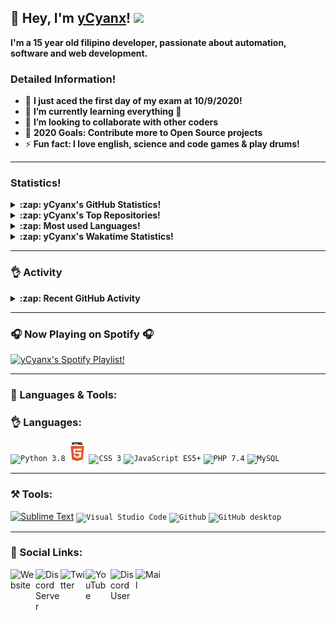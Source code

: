 ### <h2> 👋 Hey, I'm [yCyanx](https://github.com.io/yCyanx)! <img src="https://media.giphy.com/media/12oufCB0MyZ1Go/giphy.gif" width="50"></h2>

<strong> I'm a 15 year old filipino developer, passionate about automation, software and web development. </strong>
### Detailed Information!
- 🔭 <strong> I just aced the first day of my exam at 10/9/2020! </strong>
- 🌱 <strong> I’m currently learning everything 🤣 </strong>
- 👯 <strong> I’m looking to collaborate with other coders </strong>
- 🥅 <strong> 2020 Goals:  Contribute more to Open Source projects </strong>
- ⚡ <strong> Fun fact: I love english, science and code games & play drums! </strong>
---



### Statistics!

<details>
  <summary><strong>:zap: yCyanx's GitHub Statistics!</strong></summary>
   <a href="https://github.com/yCyanx69?tab=repositories">
  <img align="center" src="https://github-readme-stats.vercel.app/api?username=yCyanx69&theme=algolia&show_icons=true&include_all_commits=true" alt="yCyanx's Github Statistics">
</a>
</details>

<details>
  <summary><strong>:zap: yCyanx's Top Repositories!</strong></summary>
   <a href="https://github.com/yCyanx69/yCyanx69">
     <img src="https://github-readme-stats.vercel.app/api/pin/?username=yCyanx69&repo=yCyanx69&theme=dracula" alt="Top Github Repo" width="400"/>
     <a href="https://github.com/yCyanx69/SuperCyan">
     <img src="https://github-readme-stats.vercel.app/api/pin/?username=yCyanx69&repo=SuperCyan&theme=dracula" alt="Top Github Repo" width="400"/>
  </a>
  
</a>

</details>

<details>
  <summary><strong>:zap: Most used Languages!</strong></summary>
   <a href="https://ycyanx69.github.io/yCyanx">
  <img align="center" src="https://github-readme-stats.vercel.app/api/top-langs/?username=yCyanx69&theme=algolia&layout=compact" alt="yCyanx's Latest Languages">
</a>

</details>

<details>
  <summary><strong>:zap: yCyanx's Wakatime Statistics!</strong></summary>
   <a href="https://ycyanx69.github.io/yCyanx">
  <img align="center" src="https://github-readme-stats.vercel.app/api/wakatime?username=yCyanx" alt="yCyanx's WakaTime Statistics">
</a>

</details>

---

### 👌 Activity

<details>
  <summary> <strong> :zap: Recent GitHub Activity </strong> </summary>
  
<!--START_SECTION:activity-->
<!--END_SECTION:activity-->

</details>

---

### 🎧 Now Playing on Spotify 🎧

[<img src="https://now-playing-codestackr.vercel.app/api/spotify-playing" alt="yCyanx's Spotify Playlist!" width="350" />](https://open.spotify.com/user/2jri0nr16kvq74rdb00vhwxca)

---

### 🚀 Languages & Tools:


### 👌 Languages:
<code><img height="30" src="https://cv.quentium.fr/img/python.png" title="Python 3.8"></code>
<code><img height="30" src="https://raw.githubusercontent.com/github/explore/80688e429a7d4ef2fca1e82350fe8e3517d3494d/topics/html/html.png" title="HTML 5"></code>
<code><img height="30" src="https://cv.quentium.fr/img/CSS.png" title="CSS 3"></code>
<code><img height="30" src="https://cv.quentium.fr/img/JS.png" title="JavaScript ES5+"></code>
<code><img height="30" src="https://cv.quentium.fr/img/PHP.png" title="PHP 7.4"></code>
<code><img height="30" src="https://cv.quentium.fr/img/SQL.png" title="MySQL"></code>

---

### ⚒️ Tools:
[<img height="35" src="https://p1.hiclipart.com/preview/945/258/372/numix-circle-for-windows-sublime-text-icon-png-icon.jpg" title="Sublime Text" />](https://open.spotify.com/user/2jri0nr16kvq74rdb00vhwxca)
<code><img height="30" src="https://cv.quentium.fr/img/visual_studio_code.png" title="Visual Studio Code"></code>
<code><img height="30" src="https://cdn.freebiesupply.com/logos/large/2x/github-icon-1-logo-png-transparent.png" title="Github"></code>
<code><img height="30" src="https://cv.quentium.fr/img/github_desktop.png" title="GitHub desktop"></code>

---

### 🔗 Social Links:

<a href="https://ycyanx69.github.io/yCyanx" title="Website">
  <img align="left" alt="Website" width="40px" src="https://quentium.fr/+img/footer/www.png" />
</a>
<a href="https://discord.gg/zGzdH4X" title="Discord Server">
  <img align="left" alt="Discord Server" width="40px" src="https://quentium.fr/+img/footer/discord.png" />
</a>
<a href="https://www.twitter.com/YcyanxL" title="Twitter">
  <img align="left" alt="Twitter" width="40px" src="https://quentium.fr/+img/footer/twitter.png" />
</a>
<a href="https://youtube.com/channel/UCldkv3RBqhciOtfWnuufkgg" title="YouTube">
  <img align="left" alt="YouTube" width="40px" src="https://quentium.fr/+img/footer/youtube.png" />
</a>
<a href="https://discord.com/users/755646207195349054" title="Discord User">
  <img align="left" alt="Discord User" width="40px" src="https://quentium.fr/+img/footer/discord.png" />
</a>
<a href="mailto:yCyanx69@gmail.com?subject=[GitHub]%20Contact%20for%20..." title="Mail">
  <img align="left" alt="Mail" width="40px" src="https://quentium.fr/+img/footer/mail.png" />
</a>





